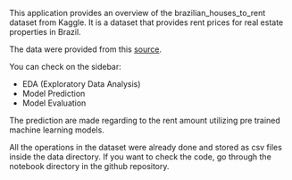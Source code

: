 This application provides an overview of the brazilian_houses_to_rent dataset from Kaggle. It is a dataset that provides rent prices for real estate properties in Brazil.

The data were provided from this [source](https://www.kaggle.com/rubenssjr/brasilian-houses-to-rent). 

You can check on the sidebar:
- EDA (Exploratory Data Analysis)
- Model Prediction
- Model Evaluation

The prediction are made regarding to the rent amount utilizing pre trained machine learning models.

All the operations in the dataset were already done and stored as csv files inside the data directory. If you want to check the code, go through the notebook directory in the github repository.